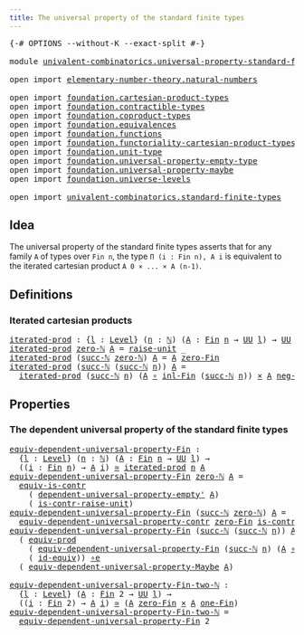 ```yaml
---
title: The universal property of the standard finite types
---
```


<pre class="Agda"><a id="77" class="Symbol">{-#</a> <a id="81" class="Keyword">OPTIONS</a> <a id="89" class="Pragma">--without-K</a> <a id="101" class="Pragma">--exact-split</a> <a id="115" class="Symbol">#-}</a>

<a id="120" class="Keyword">module</a> <a id="127" href="univalent-combinatorics.universal-property-standard-finite-types.html" class="Module">univalent-combinatorics.universal-property-standard-finite-types</a> <a id="192" class="Keyword">where</a>

<a id="199" class="Keyword">open</a> <a id="204" class="Keyword">import</a> <a id="211" href="elementary-number-theory.natural-numbers.html" class="Module">elementary-number-theory.natural-numbers</a>

<a id="253" class="Keyword">open</a> <a id="258" class="Keyword">import</a> <a id="265" href="foundation.cartesian-product-types.html" class="Module">foundation.cartesian-product-types</a>
<a id="300" class="Keyword">open</a> <a id="305" class="Keyword">import</a> <a id="312" href="foundation.contractible-types.html" class="Module">foundation.contractible-types</a>
<a id="342" class="Keyword">open</a> <a id="347" class="Keyword">import</a> <a id="354" href="foundation.coproduct-types.html" class="Module">foundation.coproduct-types</a>
<a id="381" class="Keyword">open</a> <a id="386" class="Keyword">import</a> <a id="393" href="foundation.equivalences.html" class="Module">foundation.equivalences</a>
<a id="417" class="Keyword">open</a> <a id="422" class="Keyword">import</a> <a id="429" href="foundation.functions.html" class="Module">foundation.functions</a>
<a id="450" class="Keyword">open</a> <a id="455" class="Keyword">import</a> <a id="462" href="foundation.functoriality-cartesian-product-types.html" class="Module">foundation.functoriality-cartesian-product-types</a>
<a id="511" class="Keyword">open</a> <a id="516" class="Keyword">import</a> <a id="523" href="foundation.unit-type.html" class="Module">foundation.unit-type</a>
<a id="544" class="Keyword">open</a> <a id="549" class="Keyword">import</a> <a id="556" href="foundation.universal-property-empty-type.html" class="Module">foundation.universal-property-empty-type</a>
<a id="597" class="Keyword">open</a> <a id="602" class="Keyword">import</a> <a id="609" href="foundation.universal-property-maybe.html" class="Module">foundation.universal-property-maybe</a>
<a id="645" class="Keyword">open</a> <a id="650" class="Keyword">import</a> <a id="657" href="foundation.universe-levels.html" class="Module">foundation.universe-levels</a>

<a id="685" class="Keyword">open</a> <a id="690" class="Keyword">import</a> <a id="697" href="univalent-combinatorics.standard-finite-types.html" class="Module">univalent-combinatorics.standard-finite-types</a>
</pre>
## Idea

The universal property of the standard finite types asserts that for any family `A` of types over `Fin n`, the type `Π (i : Fin n), A i` is equivalent to the iterated cartesian product `A 0 × ... × A (n-1)`.

## Definitions

### Iterated cartesian products

<pre class="Agda"><a id="iterated-prod"></a><a id="1023" href="univalent-combinatorics.universal-property-standard-finite-types.html#1023" class="Function">iterated-prod</a> <a id="1037" class="Symbol">:</a> <a id="1039" class="Symbol">{</a><a id="1040" href="univalent-combinatorics.universal-property-standard-finite-types.html#1040" class="Bound">l</a> <a id="1042" class="Symbol">:</a> <a id="1044" href="Agda.Primitive.html#597" class="Postulate">Level</a><a id="1049" class="Symbol">}</a> <a id="1051" class="Symbol">(</a><a id="1052" href="univalent-combinatorics.universal-property-standard-finite-types.html#1052" class="Bound">n</a> <a id="1054" class="Symbol">:</a> <a id="1056" href="elementary-number-theory.natural-numbers.html#1444" class="Datatype">ℕ</a><a id="1057" class="Symbol">)</a> <a id="1059" class="Symbol">(</a><a id="1060" href="univalent-combinatorics.universal-property-standard-finite-types.html#1060" class="Bound">A</a> <a id="1062" class="Symbol">:</a> <a id="1064" href="univalent-combinatorics.standard-finite-types.html#2149" class="Function">Fin</a> <a id="1068" href="univalent-combinatorics.universal-property-standard-finite-types.html#1052" class="Bound">n</a> <a id="1070" class="Symbol">→</a> <a id="1072" href="foundation-core.universe-levels.html#222" class="Primitive">UU</a> <a id="1075" href="univalent-combinatorics.universal-property-standard-finite-types.html#1040" class="Bound">l</a><a id="1076" class="Symbol">)</a> <a id="1078" class="Symbol">→</a> <a id="1080" href="foundation-core.universe-levels.html#222" class="Primitive">UU</a> <a id="1083" href="univalent-combinatorics.universal-property-standard-finite-types.html#1040" class="Bound">l</a>
<a id="1085" href="univalent-combinatorics.universal-property-standard-finite-types.html#1023" class="Function">iterated-prod</a> <a id="1099" href="elementary-number-theory.natural-numbers.html#1465" class="InductiveConstructor">zero-ℕ</a> <a id="1106" href="univalent-combinatorics.universal-property-standard-finite-types.html#1106" class="Bound">A</a> <a id="1108" class="Symbol">=</a> <a id="1110" href="foundation.unit-type.html#1718" class="Function">raise-unit</a> <a id="1121" class="Symbol">_</a>
<a id="1123" href="univalent-combinatorics.universal-property-standard-finite-types.html#1023" class="Function">iterated-prod</a> <a id="1137" class="Symbol">(</a><a id="1138" href="elementary-number-theory.natural-numbers.html#1478" class="InductiveConstructor">succ-ℕ</a> <a id="1145" href="elementary-number-theory.natural-numbers.html#1465" class="InductiveConstructor">zero-ℕ</a><a id="1151" class="Symbol">)</a> <a id="1153" href="univalent-combinatorics.universal-property-standard-finite-types.html#1153" class="Bound">A</a> <a id="1155" class="Symbol">=</a> <a id="1157" href="univalent-combinatorics.universal-property-standard-finite-types.html#1153" class="Bound">A</a> <a id="1159" href="univalent-combinatorics.standard-finite-types.html#7083" class="Function">zero-Fin</a>
<a id="1168" href="univalent-combinatorics.universal-property-standard-finite-types.html#1023" class="Function">iterated-prod</a> <a id="1182" class="Symbol">(</a><a id="1183" href="elementary-number-theory.natural-numbers.html#1478" class="InductiveConstructor">succ-ℕ</a> <a id="1190" class="Symbol">(</a><a id="1191" href="elementary-number-theory.natural-numbers.html#1478" class="InductiveConstructor">succ-ℕ</a> <a id="1198" href="univalent-combinatorics.universal-property-standard-finite-types.html#1198" class="Bound">n</a><a id="1199" class="Symbol">))</a> <a id="1202" href="univalent-combinatorics.universal-property-standard-finite-types.html#1202" class="Bound">A</a> <a id="1204" class="Symbol">=</a>
  <a id="1208" href="univalent-combinatorics.universal-property-standard-finite-types.html#1023" class="Function">iterated-prod</a> <a id="1222" class="Symbol">(</a><a id="1223" href="elementary-number-theory.natural-numbers.html#1478" class="InductiveConstructor">succ-ℕ</a> <a id="1230" href="univalent-combinatorics.universal-property-standard-finite-types.html#1198" class="Bound">n</a><a id="1231" class="Symbol">)</a> <a id="1233" class="Symbol">(</a><a id="1234" href="univalent-combinatorics.universal-property-standard-finite-types.html#1202" class="Bound">A</a> <a id="1236" href="foundation-core.functions.html#407" class="Function Operator">∘</a> <a id="1238" href="univalent-combinatorics.standard-finite-types.html#2225" class="Function">inl-Fin</a> <a id="1246" class="Symbol">(</a><a id="1247" href="elementary-number-theory.natural-numbers.html#1478" class="InductiveConstructor">succ-ℕ</a> <a id="1254" href="univalent-combinatorics.universal-property-standard-finite-types.html#1198" class="Bound">n</a><a id="1255" class="Symbol">))</a> <a id="1258" href="foundation-core.cartesian-product-types.html#577" class="Function Operator">×</a> <a id="1260" href="univalent-combinatorics.universal-property-standard-finite-types.html#1202" class="Bound">A</a> <a id="1262" href="univalent-combinatorics.standard-finite-types.html#2413" class="Function">neg-one-Fin</a>
</pre>
## Properties

### The dependent universal property of the standard finite types

<pre class="Agda"><a id="equiv-dependent-universal-property-Fin"></a><a id="1369" href="univalent-combinatorics.universal-property-standard-finite-types.html#1369" class="Function">equiv-dependent-universal-property-Fin</a> <a id="1408" class="Symbol">:</a>
  <a id="1412" class="Symbol">{</a><a id="1413" href="univalent-combinatorics.universal-property-standard-finite-types.html#1413" class="Bound">l</a> <a id="1415" class="Symbol">:</a> <a id="1417" href="Agda.Primitive.html#597" class="Postulate">Level</a><a id="1422" class="Symbol">}</a> <a id="1424" class="Symbol">(</a><a id="1425" href="univalent-combinatorics.universal-property-standard-finite-types.html#1425" class="Bound">n</a> <a id="1427" class="Symbol">:</a> <a id="1429" href="elementary-number-theory.natural-numbers.html#1444" class="Datatype">ℕ</a><a id="1430" class="Symbol">)</a> <a id="1432" class="Symbol">(</a><a id="1433" href="univalent-combinatorics.universal-property-standard-finite-types.html#1433" class="Bound">A</a> <a id="1435" class="Symbol">:</a> <a id="1437" href="univalent-combinatorics.standard-finite-types.html#2149" class="Function">Fin</a> <a id="1441" href="univalent-combinatorics.universal-property-standard-finite-types.html#1425" class="Bound">n</a> <a id="1443" class="Symbol">→</a> <a id="1445" href="foundation-core.universe-levels.html#222" class="Primitive">UU</a> <a id="1448" href="univalent-combinatorics.universal-property-standard-finite-types.html#1413" class="Bound">l</a><a id="1449" class="Symbol">)</a> <a id="1451" class="Symbol">→</a>
  <a id="1455" class="Symbol">((</a><a id="1457" href="univalent-combinatorics.universal-property-standard-finite-types.html#1457" class="Bound">i</a> <a id="1459" class="Symbol">:</a> <a id="1461" href="univalent-combinatorics.standard-finite-types.html#2149" class="Function">Fin</a> <a id="1465" href="univalent-combinatorics.universal-property-standard-finite-types.html#1425" class="Bound">n</a><a id="1466" class="Symbol">)</a> <a id="1468" class="Symbol">→</a> <a id="1470" href="univalent-combinatorics.universal-property-standard-finite-types.html#1433" class="Bound">A</a> <a id="1472" href="univalent-combinatorics.universal-property-standard-finite-types.html#1457" class="Bound">i</a><a id="1473" class="Symbol">)</a> <a id="1475" href="foundation-core.equivalences.html#1608" class="Function Operator">≃</a> <a id="1477" href="univalent-combinatorics.universal-property-standard-finite-types.html#1023" class="Function">iterated-prod</a> <a id="1491" href="univalent-combinatorics.universal-property-standard-finite-types.html#1425" class="Bound">n</a> <a id="1493" href="univalent-combinatorics.universal-property-standard-finite-types.html#1433" class="Bound">A</a>
<a id="1495" href="univalent-combinatorics.universal-property-standard-finite-types.html#1369" class="Function">equiv-dependent-universal-property-Fin</a> <a id="1534" href="elementary-number-theory.natural-numbers.html#1465" class="InductiveConstructor">zero-ℕ</a> <a id="1541" href="univalent-combinatorics.universal-property-standard-finite-types.html#1541" class="Bound">A</a> <a id="1543" class="Symbol">=</a>
  <a id="1547" href="foundation-core.contractible-types.html#4298" class="Function">equiv-is-contr</a>
    <a id="1566" class="Symbol">(</a> <a id="1568" href="foundation.universal-property-empty-type.html#2261" class="Function">dependent-universal-property-empty&#39;</a> <a id="1604" href="univalent-combinatorics.universal-property-standard-finite-types.html#1541" class="Bound">A</a><a id="1605" class="Symbol">)</a>
    <a id="1611" class="Symbol">(</a> <a id="1613" href="foundation.unit-type.html#3278" class="Function">is-contr-raise-unit</a><a id="1632" class="Symbol">)</a>
<a id="1634" href="univalent-combinatorics.universal-property-standard-finite-types.html#1369" class="Function">equiv-dependent-universal-property-Fin</a> <a id="1673" class="Symbol">(</a><a id="1674" href="elementary-number-theory.natural-numbers.html#1478" class="InductiveConstructor">succ-ℕ</a> <a id="1681" href="elementary-number-theory.natural-numbers.html#1465" class="InductiveConstructor">zero-ℕ</a><a id="1687" class="Symbol">)</a> <a id="1689" href="univalent-combinatorics.universal-property-standard-finite-types.html#1689" class="Bound">A</a> <a id="1691" class="Symbol">=</a>
  <a id="1695" href="foundation.contractible-types.html#4369" class="Function">equiv-dependent-universal-property-contr</a> <a id="1736" href="univalent-combinatorics.standard-finite-types.html#7083" class="Function">zero-Fin</a> <a id="1745" href="univalent-combinatorics.standard-finite-types.html#4439" class="Function">is-contr-Fin-one-ℕ</a> <a id="1764" href="univalent-combinatorics.universal-property-standard-finite-types.html#1689" class="Bound">A</a>
<a id="1766" href="univalent-combinatorics.universal-property-standard-finite-types.html#1369" class="Function">equiv-dependent-universal-property-Fin</a> <a id="1805" class="Symbol">(</a><a id="1806" href="elementary-number-theory.natural-numbers.html#1478" class="InductiveConstructor">succ-ℕ</a> <a id="1813" class="Symbol">(</a><a id="1814" href="elementary-number-theory.natural-numbers.html#1478" class="InductiveConstructor">succ-ℕ</a> <a id="1821" href="univalent-combinatorics.universal-property-standard-finite-types.html#1821" class="Bound">n</a><a id="1822" class="Symbol">))</a> <a id="1825" href="univalent-combinatorics.universal-property-standard-finite-types.html#1825" class="Bound">A</a> <a id="1827" class="Symbol">=</a>
  <a id="1831" class="Symbol">(</a> <a id="1833" href="foundation.functoriality-cartesian-product-types.html#3166" class="Function">equiv-prod</a>
    <a id="1848" class="Symbol">(</a> <a id="1850" href="univalent-combinatorics.universal-property-standard-finite-types.html#1369" class="Function">equiv-dependent-universal-property-Fin</a> <a id="1889" class="Symbol">(</a><a id="1890" href="elementary-number-theory.natural-numbers.html#1478" class="InductiveConstructor">succ-ℕ</a> <a id="1897" href="univalent-combinatorics.universal-property-standard-finite-types.html#1821" class="Bound">n</a><a id="1898" class="Symbol">)</a> <a id="1900" class="Symbol">(</a><a id="1901" href="univalent-combinatorics.universal-property-standard-finite-types.html#1825" class="Bound">A</a> <a id="1903" href="foundation-core.functions.html#407" class="Function Operator">∘</a> <a id="1905" href="foundation.coproduct-types.html#1239" class="InductiveConstructor">inl</a><a id="1908" class="Symbol">))</a>
    <a id="1915" class="Symbol">(</a> <a id="1917" href="foundation-core.equivalences.html#2481" class="Function">id-equiv</a><a id="1925" class="Symbol">))</a> <a id="1928" href="foundation-core.equivalences.html#7856" class="Function Operator">∘e</a>
  <a id="1933" class="Symbol">(</a> <a id="1935" href="foundation.universal-property-maybe.html#1965" class="Function">equiv-dependent-universal-property-Maybe</a> <a id="1976" href="univalent-combinatorics.universal-property-standard-finite-types.html#1825" class="Bound">A</a><a id="1977" class="Symbol">)</a>

<a id="equiv-dependent-universal-property-Fin-two-ℕ"></a><a id="1980" href="univalent-combinatorics.universal-property-standard-finite-types.html#1980" class="Function">equiv-dependent-universal-property-Fin-two-ℕ</a> <a id="2025" class="Symbol">:</a>
  <a id="2029" class="Symbol">{</a><a id="2030" href="univalent-combinatorics.universal-property-standard-finite-types.html#2030" class="Bound">l</a> <a id="2032" class="Symbol">:</a> <a id="2034" href="Agda.Primitive.html#597" class="Postulate">Level</a><a id="2039" class="Symbol">}</a> <a id="2041" class="Symbol">(</a><a id="2042" href="univalent-combinatorics.universal-property-standard-finite-types.html#2042" class="Bound">A</a> <a id="2044" class="Symbol">:</a> <a id="2046" href="univalent-combinatorics.standard-finite-types.html#2149" class="Function">Fin</a> <a id="2050" class="Number">2</a> <a id="2052" class="Symbol">→</a> <a id="2054" href="foundation-core.universe-levels.html#222" class="Primitive">UU</a> <a id="2057" href="univalent-combinatorics.universal-property-standard-finite-types.html#2030" class="Bound">l</a><a id="2058" class="Symbol">)</a> <a id="2060" class="Symbol">→</a>
  <a id="2064" class="Symbol">((</a><a id="2066" href="univalent-combinatorics.universal-property-standard-finite-types.html#2066" class="Bound">i</a> <a id="2068" class="Symbol">:</a> <a id="2070" href="univalent-combinatorics.standard-finite-types.html#2149" class="Function">Fin</a> <a id="2074" class="Number">2</a><a id="2075" class="Symbol">)</a> <a id="2077" class="Symbol">→</a> <a id="2079" href="univalent-combinatorics.universal-property-standard-finite-types.html#2042" class="Bound">A</a> <a id="2081" href="univalent-combinatorics.universal-property-standard-finite-types.html#2066" class="Bound">i</a><a id="2082" class="Symbol">)</a> <a id="2084" href="foundation-core.equivalences.html#1608" class="Function Operator">≃</a> <a id="2086" class="Symbol">(</a><a id="2087" href="univalent-combinatorics.universal-property-standard-finite-types.html#2042" class="Bound">A</a> <a id="2089" href="univalent-combinatorics.standard-finite-types.html#7083" class="Function">zero-Fin</a> <a id="2098" href="foundation-core.cartesian-product-types.html#577" class="Function Operator">×</a> <a id="2100" href="univalent-combinatorics.universal-property-standard-finite-types.html#2042" class="Bound">A</a> <a id="2102" href="univalent-combinatorics.standard-finite-types.html#8398" class="Function">one-Fin</a><a id="2109" class="Symbol">)</a>
<a id="2111" href="univalent-combinatorics.universal-property-standard-finite-types.html#1980" class="Function">equiv-dependent-universal-property-Fin-two-ℕ</a> <a id="2156" class="Symbol">=</a>
  <a id="2160" href="univalent-combinatorics.universal-property-standard-finite-types.html#1369" class="Function">equiv-dependent-universal-property-Fin</a> <a id="2199" class="Number">2</a>
</pre>